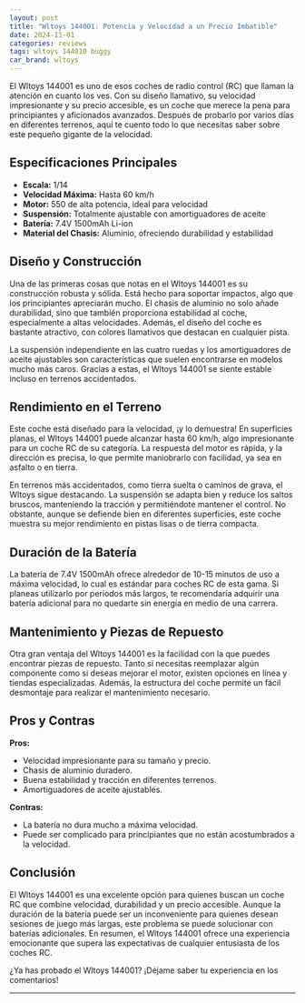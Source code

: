 ```yaml
---
layout: post
title: "Wltoys 144001: Potencia y Velocidad a un Precio Imbatible"
date: 2024-11-01
categories: reviews
tags: wltoys 144010 buggy
car_brand: wltoys
---
```


El Wltoys 144001 es uno de esos coches de radio control (RC) que llaman la atención en cuanto los ves. Con su diseño llamativo, su velocidad impresionante y su precio accesible, es un coche que merece la pena para principiantes y aficionados avanzados. Después de probarlo por varios días en diferentes terrenos, aquí te cuento todo lo que necesitas saber sobre este pequeño gigante de la velocidad.

## Especificaciones Principales

- **Escala:** 1/14
- **Velocidad Máxima:** Hasta 60 km/h
- **Motor:** 550 de alta potencia, ideal para velocidad
- **Suspensión:** Totalmente ajustable con amortiguadores de aceite
- **Batería:** 7.4V 1500mAh Li-ion
- **Material del Chasis:** Aluminio, ofreciendo durabilidad y estabilidad

## Diseño y Construcción

Una de las primeras cosas que notas en el Wltoys 144001 es su construcción robusta y sólida. Está hecho para soportar impactos, algo que los principiantes apreciarán mucho. El chasis de aluminio no solo añade durabilidad, sino que también proporciona estabilidad al coche, especialmente a altas velocidades. Además, el diseño del coche es bastante atractivo, con colores llamativos que destacan en cualquier pista.

La suspensión independiente en las cuatro ruedas y los amortiguadores de aceite ajustables son características que suelen encontrarse en modelos mucho más caros. Gracias a estas, el Wltoys 144001 se siente estable incluso en terrenos accidentados.

## Rendimiento en el Terreno

Este coche está diseñado para la velocidad, ¡y lo demuestra! En superficies planas, el Wltoys 144001 puede alcanzar hasta 60 km/h, algo impresionante para un coche RC de su categoría. La respuesta del motor es rápida, y la dirección es precisa, lo que permite maniobrarlo con facilidad, ya sea en asfalto o en tierra.

En terrenos más accidentados, como tierra suelta o caminos de grava, el Wltoys sigue destacando. La suspensión se adapta bien y reduce los saltos bruscos, manteniendo la tracción y permitiéndote mantener el control. No obstante, aunque se defiende bien en diferentes superficies, este coche muestra su mejor rendimiento en pistas lisas o de tierra compacta.

## Duración de la Batería

La batería de 7.4V 1500mAh ofrece alrededor de 10-15 minutos de uso a máxima velocidad, lo cual es estándar para coches RC de esta gama. Si planeas utilizarlo por períodos más largos, te recomendaría adquirir una batería adicional para no quedarte sin energía en medio de una carrera.

## Mantenimiento y Piezas de Repuesto

Otra gran ventaja del Wltoys 144001 es la facilidad con la que puedes encontrar piezas de repuesto. Tanto si necesitas reemplazar algún componente como si deseas mejorar el motor, existen opciones en línea y tiendas especializadas. Además, la estructura del coche permite un fácil desmontaje para realizar el mantenimiento necesario.

## Pros y Contras

**Pros:**

- Velocidad impresionante para su tamaño y precio.
- Chasis de aluminio duradero.
- Buena estabilidad y tracción en diferentes terrenos.
- Amortiguadores de aceite ajustables.

**Contras:**

- La batería no dura mucho a máxima velocidad.
- Puede ser complicado para principiantes que no están acostumbrados a la velocidad.

## Conclusión

El Wltoys 144001 es una excelente opción para quienes buscan un coche RC que combine velocidad, durabilidad y un precio accesible. Aunque la duración de la batería puede ser un inconveniente para quienes desean sesiones de juego más largas, este problema se puede solucionar con baterías adicionales. En resumen, el Wltoys 144001 ofrece una experiencia emocionante que supera las expectativas de cualquier entusiasta de los coches RC.

¿Ya has probado el Wltoys 144001? ¡Déjame saber tu experiencia en los comentarios!

---

